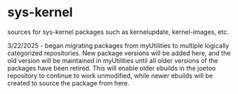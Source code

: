 # sys-kernel
sources for sys-kernel packages such as kernelupdate, kernel-images, etc.

3/22/2025 - began migrating packages from myUtilities to multiple logically categorized repositories.  New package versions will be added here, and the old version will be maintained in myUtilities until all older versions of the packages have been retired.  This will enable older ebuilds in the joetoo repository to continue to work unmodified, while newer ebuilds will be created to source the package from here.
